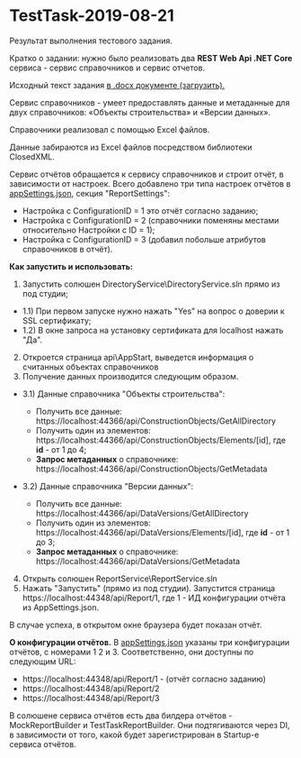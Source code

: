 ﻿# TestTask-2019-08-21

Результат выполнения тестового задания.

Кратко о задании: нужно было реализовать два **REST Web Api .NET Core** сервиса - сервис справочников и сервис отчетов.

Исходный текст задания [в .docx документе (загрузить).](https://github.com/Dmalkov1993/TestTask-2019-08-21/raw/master/%D0%97%D0%B0%D0%B4%D0%B0%D0%BD%D0%B8%D0%B5%20TestTask-2019-08-21.docx)

Сервис справочников - умеет предоставлять данные 
и метаданные для двух справочников: «Объекты строительства» и «Версии данных».

Справочники реализовал с помощью Excel файлов.

Данные забираются из Excel файлов посредством библиотеки ClosedXML.

Сервис отчётов обращается к сервису справочников и строит отчёт, в зависимости от настроек.
Всего добавлено три типа настроек отчётов в [appSettings.json](https://github.com/Dmalkov1993/TestTask-2019-08-21/blob/master/ReportService/ReportService/appsettings.json), секция "ReportSettings":

- Настройка с ConfigurationID = 1 это отчёт согласно заданию;
- Настройка с ConfigurationID = 2 (справочники поменяны местами относительно Настройки с ID = 1);
- Настройка с ConfigurationID = 3 (добавил побольше атрибутов справочников в отчёт).

**Как запустить и использовать:**

1) Запустить солюшен DirectoryService\DirectoryService.sln прямо из под студии;
- 1.1) При первом запуске нужно нажать "Yes" на вопрос о доверии к SSL сертификату;
- 1.2) В окне запроса на установку сертификата для localhost нажать "Да".

2) Откроется страница api\AppStart, выведется информация о считанных объектах справочников
3) Получение данных производится следующим образом.
- 3.1) Данные справочника "Объекты строительства":
  - Получить все данные: https://localhost:44366/api/ConstructionObjects/GetAllDirectory
  - Получить один из элементов: https://localhost:44366/api/ConstructionObjects/Elements/[id], где **id** - от 1 до 4;
  - **Запрос метаданных** о справочнике: https://localhost:44366/api/ConstructionObjects/GetMetadata

- 3.2) Данные справочника "Версии данных":
  - Получить все данные: https://localhost:44366/api/DataVersions/GetAllDirectory
  - Получить один из элементов: https://localhost:44366/api/DataVersions/Elements/[id], где **id** - от 1 до 3;
  - **Запрос метаданных** о справочнике: https://localhost:44366/api/DataVersions/GetMetadata
  
4) Открыть солюшен ReportService\ReportService.sln
5) Нажать "Запустить" (прямо из под студии).
   Запустится страница https://localhost:44348/api/Report/1, где 1 - ИД конфигурации отчёта из AppSettings.json.
   
В случае успеха, в открытом окне браузера будет показан отчёт.
   
**О конфигурации отчётов.**
В [appSettings.json](https://github.com/Dmalkov1993/TestTask-2019-08-21/blob/master/ReportService/ReportService/appsettings.json) указаны три конфигурации отчётов, с номерами 1 2 и 3. 
Соответственно, они доступны по следующим URL:
- https://localhost:44348/api/Report/1 - (отчёт согласно заданию)
- https://localhost:44348/api/Report/2
- https://localhost:44348/api/Report/3

В солюшене сервиса отчётов есть два билдера отчётов - MockReportBuilder и TestTaskReportBuilder.
Они подтягиваются через DI, в зависимости от того, какой будет зарегистрирован в Startup-е сервиса отчётов.